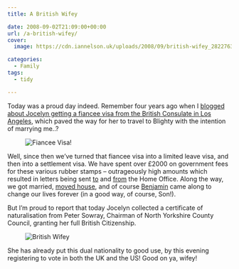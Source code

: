 ```yaml
---
title: A British Wifey

date: 2008-09-02T21:09:00+00:00
url: /a-british-wifey/
cover: 
  image: https://cdn.iannelson.uk/uploads/2008/09/british-wifey_2822763194_o-1.jpg

categories:
  - Family
tags:
  - tidy

---
```

Today was a proud day indeed. Remember four years ago when I [blogged about Jocelyn getting a fiancee visa from the British Consulate in Los Angeles][1], which paved the way for her to travel to Blighty with the intention of marrying me..?<figure class="kg-card kg-image-card">

<img decoding="async" src="https://cdn.iannelson.uk/uploads/2023/08/fiancee-visa_18183343_o.jpg" class="kg-image" alt="Fiancee Visa!" loading="lazy" /> </figure> 

Well, since then we’ve turned that fiancee visa into a limited leave visa, and then into a settlement visa. We have spent over £2000 on government fees for these various rubber stamps &#8211; outrageously high amounts which resulted in letters being sent [to][2] and [from][3] the Home Office. Along the way, we got married, [moved house][4], and of course [Benjamin][5] came along to change our lives forever (in a good way, of course, Son!).

But I’m proud to report that today Jocelyn collected a certificate of naturalisation from Peter Sowray, Chairman of North Yorkshire County Council, granting her full British Citizenship.<figure class="kg-card kg-image-card">

<img decoding="async" src="https://cdn.iannelson.uk/uploads/2023/08/british-wifey_2822763194_o.jpg" class="kg-image" alt="British Wifey" loading="lazy" /> </figure> 

She has already put this dual nationality to good use, by this evening registering to vote in both the UK and the US! Good on ya, wifey!

 [1]: https://blog.iannelson.uk/we-have-governmental-approval/
 [2]: https://blog.iannelson.uk/happy-anniversary-now-cough-up/
 [3]: https://blog.iannelson.uk/immigration-fees-the-home-office-respond/
 [4]: https://blog.iannelson.uk/back-in-the-land-of-the-blogging/
 [5]: https://blog.iannelson.uk/benjamin-george-nelson/